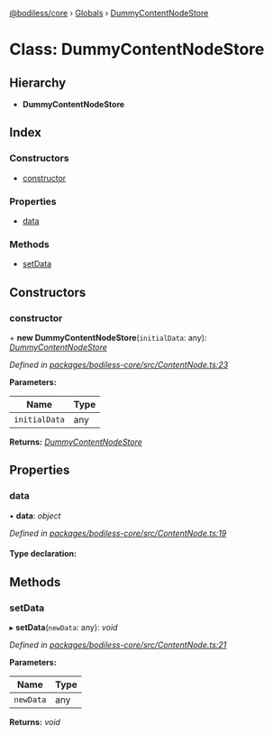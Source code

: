 [@bodiless/core](../README.md) › [Globals](../globals.md) › [DummyContentNodeStore](dummycontentnodestore.md)

# Class: DummyContentNodeStore

## Hierarchy

* **DummyContentNodeStore**

## Index

### Constructors

* [constructor](dummycontentnodestore.md#constructor)

### Properties

* [data](dummycontentnodestore.md#data)

### Methods

* [setData](dummycontentnodestore.md#setdata)

## Constructors

###  constructor

\+ **new DummyContentNodeStore**(`initialData`: any): *[DummyContentNodeStore](dummycontentnodestore.md)*

*Defined in [packages/bodiless-core/src/ContentNode.ts:23](https://github.com/johnsonandjohnson/Bodiless-JS/blob/3382d54/packages/bodiless-core/src/ContentNode.ts#L23)*

**Parameters:**

Name | Type |
------ | ------ |
`initialData` | any |

**Returns:** *[DummyContentNodeStore](dummycontentnodestore.md)*

## Properties

###  data

• **data**: *object*

*Defined in [packages/bodiless-core/src/ContentNode.ts:19](https://github.com/johnsonandjohnson/Bodiless-JS/blob/3382d54/packages/bodiless-core/src/ContentNode.ts#L19)*

#### Type declaration:

## Methods

###  setData

▸ **setData**(`newData`: any): *void*

*Defined in [packages/bodiless-core/src/ContentNode.ts:21](https://github.com/johnsonandjohnson/Bodiless-JS/blob/3382d54/packages/bodiless-core/src/ContentNode.ts#L21)*

**Parameters:**

Name | Type |
------ | ------ |
`newData` | any |

**Returns:** *void*
